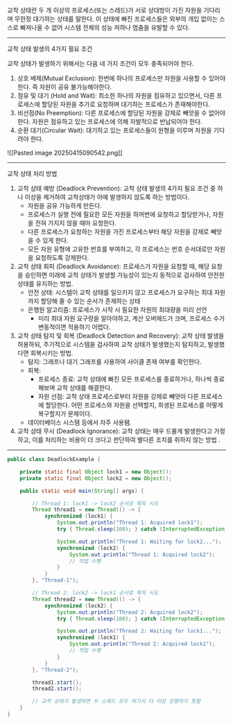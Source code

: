교착 상태란 두 개 이상의 프로세스(또는 스레드)가 서로 상대방이 가진 자원을 기다리며 무한정 대기하는 상태를 말한다. 이 상태에 빠진 프로세스들은 외부의 개입 없이는 스스로 빠져나올 수 없어 시스템 전체의 성능 저하나 멈춤을 유발할 수 있다. 

-------------------------------

교착 상태 발생의 4가지 필요 조건

교착 상태가 발생하기 위해서는 다음 네 가지 조건이 모두 충족되어야 한다.
1. 상호 배제(Mutual Exclusion): 한번에 하나의 프로세스만 자원을 사용할 수 있어야한다. 즉 자원이 공유 불가능해야한다.
2. 점유 및 대기 (Hold and Wait): 최소한 하나의 자원을 점유하고 있으면서, 다른 프로세스에 할당된 자원을 추가로 요청하며 대기하는 프로세스가 존재해야한다. 
3. 비선점(No Preemption): 다른 프로세스에 할당된 자원을 강제로 빼앗을 수 없어야 한다. 자원은 점유하고 있는 프로세스에 의해 자발적으로 반납되어야 한다. 
4. 순환 대기(Circular Wait): 대기하고 있는 프로세스들이 원형을 이루며 자원을 기다려야 한다. 

![[Pasted image 20250415090542.png]]

------------------------------

교착 상태 처리 방법
1. 교착 상태 예방 (Deadlock Prevention): 교착 상태 발생의 4가지 필요 조건 중 하나 이상을 제거하여 교착상태가 아예 발생하지 않도록 하는 방법이다. 
	- 자원을 공유 가능하게 만든다.
	- 프로세스가 실행 전에 필요한 모든 자원을 하꺼번에 요청하고 할당받거나, 자원을 전혀 가지지 않을 때마 요청한다. 
	- 다른 프로세스가 요청하는 자원을 가진 프로세스부터 해당 자원을 강제로 빼앗을 수 있게 한다. 
	- 모든 자원 유형에 고유한 번호를 부여하고, 각 프로세스는 번호 순서대로만 자원을 요청하도록 강제한다. 
2. 교착 상태 회피 (Deadlock Avoidance): 프로세스가 자원을 요청할 때, 해당 요청을 승인하면 미래에 교착 상태가 발생할 가능성이 있는지 동적으로 검사하여 안전한 상태를 유지하는 방법.
	- 안전 상태: 시스템이 교착 상태를 일으키지 않고 프로세스가 요구하는 최대 자원까지 할당해 줄 수 있는 순서가 존재하는 상태
	- 은행원 알고리즘: 프로세스가 시작 시 필요한 자원의 최대량을 미리 선언
		- 미리 최대 자원 요구량을 알아야하고, 계산 오버헤드가 크며, 프로세스 수가 변동적이면 적용하기 어렵다. 
3. 교착 상태 탐지 및 회복 (Deadlock Detection and Recovery): 교착 상태 발생을 허용하되, 주기적으로 시스템을 검사하여 교착 상태가 발생했는지 탐지하고, 발생했다면 회복시키는 방법. 
	- 탐지: 그래프나 대기 그래프를 사용하여 사이클 존재 여부를 확인한다. 
	- 회복:
		- 프로세스 종료: 교착 상태에 빠진 모든 프로세스를 종료하거나, 하나씩 종료해보며 교착 상태를 해결한다. 
		- 자원 선점: 교착 상태 프로세스로부터 자원을 강제로 빼앗아 다른 프로세스에 할당한다. 어떤 프로세스와 자원을 선택할지, 희생된 프로세스를 어떻게 복구할지가 문제이다. 
	- 데이터베이스 시스템 등에서 자주 사용됌. 
4. 교착 상태 무시 (Deadlock Ignorance):  교착 상태는 매우 드물게 발생한다고 가정하고, 이를 처리하는 비용이 더 크다고 판단하여 별다른 조치를 취하지 않는 방법 .

----------------------------------------

```java
public class DeadlockExample {

    private static final Object lock1 = new Object();
    private static final Object lock2 = new Object();

    public static void main(String[] args) {

        // Thread 1: lock1 -> lock2 순서로 획득 시도
        Thread thread1 = new Thread(() -> {
            synchronized (lock1) {
                System.out.println("Thread 1: Acquired lock1");
                try { Thread.sleep(100); } catch (InterruptedException e) {} // 다른 스레드가 lock2를 잡도록 유도

                System.out.println("Thread 1: Waiting for lock2...");
                synchronized (lock2) {
                    System.out.println("Thread 1: Acquired lock2");
                    // 작업 수행
                }
            }
        }, "Thread-1");

        // Thread 2: lock2 -> lock1 순서로 획득 시도
        Thread thread2 = new Thread(() -> {
            synchronized (lock2) {
                System.out.println("Thread 2: Acquired lock2");
                try { Thread.sleep(100); } catch (InterruptedException e) {} // 다른 스레드가 lock1을 잡도록 유도

                System.out.println("Thread 2: Waiting for lock1...");
                synchronized (lock1) {
                    System.out.println("Thread 2: Acquired lock1");
                    // 작업 수행
                }
            }
        }, "Thread-2");

        thread1.start();
        thread2.start();

        // 교착 상태가 발생하면 두 스레드 모두 여기서 더 이상 진행하지 못함
    }
}
```